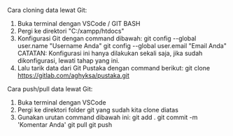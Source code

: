 Cara cloning data lewat Git:
1. Buka terminal dengan VSCode / GIT BASH
2. Pergi ke direktori "C:/xampp/htdocs"
3. Konfigurasi Git dengan command dibawah:
git config --global user.name "Username Anda"
git config --global user.email "Email Anda"
CATATAN: Konfigurasi ini hanya dilakukan sekali saja, jika sudah dikonfigurasi, lewati tahap yang ini.
4. Lalu tarik data dari Git Pustaka dengan command berikut:
git clone https://gitlab.com/aghyksa/pustaka.git 

Cara push/pull data lewat Git:
1. Buka terminal dengan VSCode
2. Pergi ke direktori folder git yang sudah kita clone diatas
3. Gunakan urutan command dibawah ini:
git add .
git commit -m 'Komentar Anda'
git pull
git push